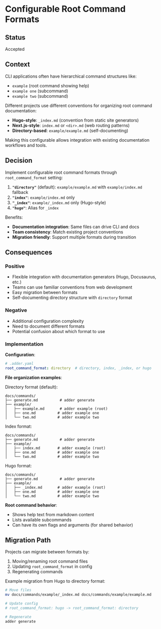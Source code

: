 # Configurable Root Command Formats

## Status

Accepted

## Context

CLI applications often have hierarchical command structures like:
- `example` (root command showing help)
- `example one` (subcommand)
- `example two` (subcommand)

Different projects use different conventions for organizing root command documentation:
- **Hugo-style**: `_index.md` (convention from static site generators)
- **Next.js-style**: `index.md` or `<dir>.md` (web routing patterns)
- **Directory-based**: `example/example.md` (self-documenting)

Making this configurable allows integration with existing documentation workflows and tools.

## Decision

Implement configurable root command formats through `root_command_format` setting:

1. **`"directory"`** (default): `example/example.md` with `example/index.md` fallback
2. **`"index"`**: `example/index.md` only  
3. **`"_index"`**: `example/_index.md` only (Hugo-style)
4. **`"hugo"`**: Alias for `_index`

Benefits:
- **Documentation integration**: Same files can drive CLI and docs
- **Team consistency**: Match existing project conventions
- **Migration friendly**: Support multiple formats during transition

## Consequences

### Positive
- Flexible integration with documentation generators (Hugo, Docusaurus, etc.)
- Teams can use familiar conventions from web development
- Easy migration between formats
- Self-documenting directory structure with `directory` format

### Negative
- Additional configuration complexity
- Need to document different formats
- Potential confusion about which format to use

### Implementation

**Configuration**:
```yaml
# .adder.yaml
root_command_format: directory  # directory, index, _index, or hugo
```

**File organization examples**:

Directory format (default):
```
docs/commands/
├── generate.md          # adder generate
├── example/
│   ├── example.md       # adder example (root)
│   ├── one.md          # adder example one
│   └── two.md          # adder example two
```

Index format:
```
docs/commands/
├── generate.md          # adder generate  
├── example/
│   ├── index.md        # adder example (root)
│   ├── one.md          # adder example one
│   └── two.md          # adder example two
```

Hugo format:
```
docs/commands/
├── generate.md          # adder generate
├── example/
│   ├── _index.md       # adder example (root)
│   ├── one.md          # adder example one  
│   └── two.md          # adder example two
```

**Root command behavior**:
- Shows help text from markdown content
- Lists available subcommands
- Can have its own flags and arguments (for shared behavior)

## Migration Path

Projects can migrate between formats by:
1. Moving/renaming root command files
2. Updating `root_command_format` in config
3. Regenerating commands

Example migration from Hugo to directory format:
```bash
# Move files
mv docs/commands/example/_index.md docs/commands/example/example.md

# Update config
# root_command_format: hugo -> root_command_format: directory

# Regenerate
adder generate
```